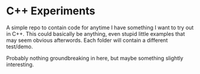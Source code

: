 C++ Experiments
===============

A simple repo to contain code for anytime I have something I want to try out in
C++.  This could basically be anything, even stupid little examples that may
seem obvious afterwords.  Each folder will contain a different test/demo.

Probably nothing groundbreaking in here, but maybe something slightly
interesting.
